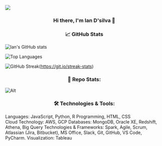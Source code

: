 <p style = 'align= center; rotate = 180deg' >
  <img src="https://capsule-render.vercel.app/api?type=waving&color=gradient&height=60&section=footer"/>
</p>

<h3 align="center">Hi there, I'm Ian D'silva 👋</h3> 

<h3 align="center">📈 GitHub Stats</h3> 

![Ian's GitHub stats](https://github-readme-stats.vercel.app/api?username=dsilvaian&show_icons=true&theme=radical)

![Top Languages](https://github-readme-stats.vercel.app/api/top-langs/?username=dsilvaian&layout=compact&theme=radical)

![GitHub Streak](https://github-readme-streak-stats.herokuapp.com/?user=dsilvaian&theme=nightowl)(https://git.io/streak-stats)

<h3 align="center">📜 Repo Stats:</h3>

![Alt](https://repobeats.axiom.co/api/embed/b21379ce809929d18a17f2f2727bdd6ee03c30a7.svg "Repobeats analytics image")

<h3 align="center">🛠️ Technologies & Tools:</h3>

Languages: JavaScript, Python, R Programming, HTML, CSS  
Cloud Technology: AWS, GCP
Databases: MongoDB, Oracle XE, Redshift, Athena, Big Query
Technologies & Frameworks:	Spark, Agile, Scrum, Atlassian (Jira, Bitbucket), MS Office, Slack, Git, GitHub, VS Code, PyCharm.
Visualization: Tableau
